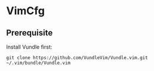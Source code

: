 # VimCfg

## Prerequisite

Install Vundle first:

`git clone https://github.com/VundleVim/Vundle.vim.git ~/.vim/bundle/Vundle.vim`
